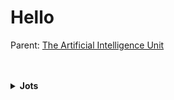 # Hello

Parent: [The Artificial Intelligence Unit](https://github.com/theartificialintelligenceunit)

<br>
<br>

<details><summary><b>Jots</b></summary>
  
<h3>BACKEND</h3>
Thus far:
<ul>
  <li>configurations: Records data & modelling configurations.</li>
  <li>iac: Infrastructure as code scripts.</li>
</ul>

<h3>STATE MACHINES</h3>
Will include:
<ul>
  <li><b>data</b>: [daily]<br>A data acquisition module</li>
  <li><b>sandbox</b>: [daily]<br>A forecasting module</li>
</ul>
</details>


<!--

## Hi there 👋

**Here are some ideas to get you started:**

🙋‍♀️ A short introduction - what is your organization all about?
🌈 Contribution guidelines - how can the community get involved?
👩‍💻 Useful resources - where can the community find your docs? Is there anything else the community should know?
🍿 Fun facts - what does your team eat for breakfast?
🧙 Remember, you can do mighty things with the power of [Markdown](https://docs.github.com/github/writing-on-github/getting-started-with-writing-and-formatting-on-github/basic-writing-and-formatting-syntax)
-->

